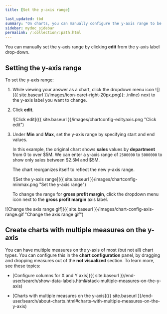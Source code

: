 ```yaml
---
title: [Set the y-axis range]

last_updated: tbd
summary: "On charts, you can manually configure the y-axis range to be different from the search default. You can have multiple measures on the y-axis of many charts."
sidebar: mydoc_sidebar
permalink: /:collection/:path.html
---
```

You can manually set the y-axis range by clicking **edit** from the y-axis label drop-down.

## Setting the y-axis range

To set the y-axis range:

1. While viewing your answer as a chart, click the dropdown menu icon ![]({{ site.baseurl }}/images/icon-caret-right-20px.png){: .inline} next to the y-axis label you want to change.

2. Click **edit**.

    ![Click edit]({{ site.baseurl }}/images/chartconfig-edityaxis.png "Click edit")

2. Under **Min** and **Max**, set the y-axis range by specifying start and end values.

    In this example, the original chart shows **sales** values by **department**
    from 0 to over $5M. We can enter a y-axis range of `2500000` to `5000000` to
    show only sales between $2.5M and $5M.

    The chart reorganizes itself to reflect the new y-axis range.

    ![Set the y-axis range]({{ site.baseurl }}/images/chartconfig-minmax.png "Set the y-axis range")

    To change the range for **gross profit margin**, click the dropdown menu icon next to the **gross profit margin** axis label.

![Change the axis range gif]({{ site.baseurl }}/images/chart-config-axis-range.gif "Change the axis range gif")    

## Create charts with multiple measures on the y-axis

You can have multiple measures on the y-axis of most (but not all) chart types.
You can configure this in the **chart configuration** panel, by dragging and dropping measures out of the **not visualized** section. To learn more, see these topics:

* [Configure columns for X and Y axis]({{ site.baseurl }}/end-user/search/show-data-labels.html#stack-multiple-measures-on-the-y-axis)

* [Charts with multiple measures on the y-axis]({{ site.baseurl }}/end-user/search/about-charts.html#charts-with-multiple-measures-on-the-y-axis)
